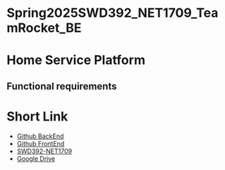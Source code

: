 # Spring2025SWD392_NET1709_TeamRocket_BE
# **Home Service Platform**

## Functional requirements
# Short Link

- [Github BackEnd](https://github.com/devnguyen0111/SWP391-DSS-BE)
- [Github FrontEnd](https://github.com/Dematto04/Spring2025SWD392_NET1709_TeamRocket_FE)
- [SWD392-NET1709](https://docs.google.com/spreadsheets/d/1yp-biRiXcEtkV0-3WQI3XcDWn4T2_GCF/edit?gid=2087803094#gid=2087803094)
- [Google Drive](https://drive.google.com/drive/folders/1cVSpVK9Sg2tDHvwjEIc0mBnj41Wt9Rjw)


